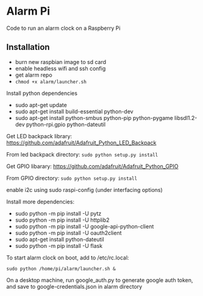 # Alarm Pi

Code to run an alarm clock on a Raspberry Pi

## Installation

- burn new raspbian image to sd card
- enable headless wifi and ssh config
- get alarm repo
- `chmod +x alarm/launcher.sh`

Install python dependencies

 - sudo apt-get update
 - sudo apt-get install build-essential python-dev
 - sudo apt-get install python-smbus python-pip python-pygame libsdl1.2-dev python-rpi.gpio python-dateutil

Get LED backpack library: https://github.com/adafruit/Adafruit_Python_LED_Backpack

From led backpack directory: `sudo python setup.py install`

Get GPIO libarary: https://github.com/adafruit/Adafruit_Python_GPIO

From GPIO directory: `sudo python setup.py install`

enable i2c using sudo raspi-config (under interfacing options)

Install more dependencies:

- sudo python -m pip install -U pytz
- sudo python -m pip install -U httplib2
- sudo python -m pip install -U google-api-python-client
- sudo python -m pip install -U oauth2client
- sudo apt-get install python-dateutil
- sudo python -m pip install -U flask

To start alarm clock on boot, add to /etc/rc.local:

`sudo python /home/pi/alarm/launcher.sh &`

On a desktop machine, run google_auth.py to generate google auth token, and save to google-credentials.json in alarm directory
